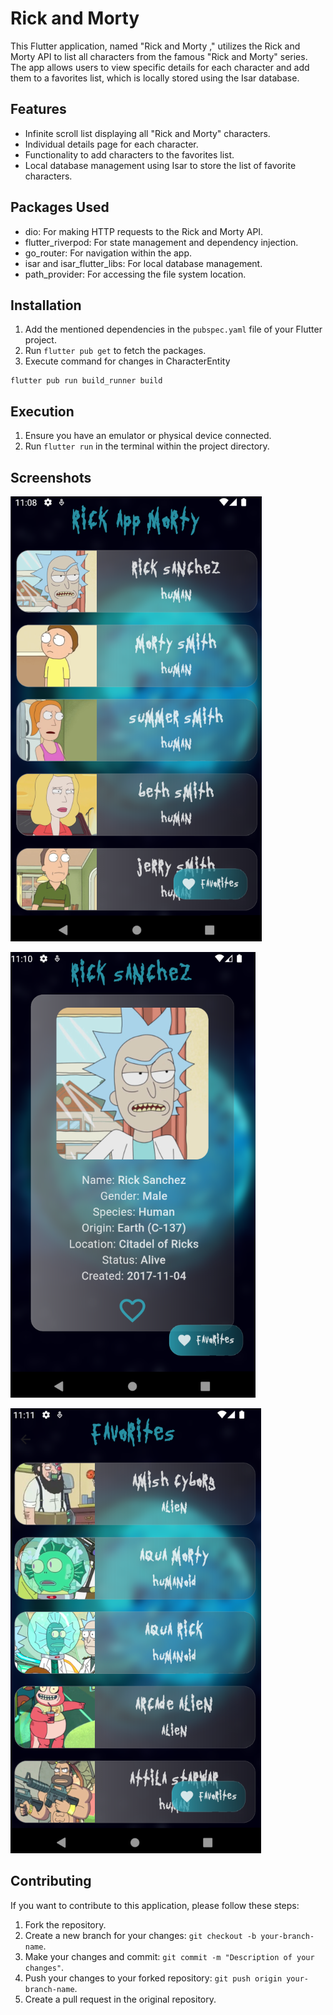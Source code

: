 # Rick and Morty 

This Flutter application, named "Rick and Morty ," utilizes the Rick and Morty API to list all characters from the famous "Rick and Morty" series. The app allows users to view specific details for each character and add them to a favorites list, which is locally stored using the Isar database.

## Features

- Infinite scroll list displaying all "Rick and Morty" characters.
- Individual details page for each character.
- Functionality to add characters to the favorites list.
- Local database management using Isar to store the list of favorite characters.

## Packages Used

- dio: For making HTTP requests to the Rick and Morty API.
- flutter_riverpod: For state management and dependency injection.
- go_router: For navigation within the app.
- isar and isar_flutter_libs: For local database management.
- path_provider: For accessing the file system location.

## Installation

1. Add the mentioned dependencies in the `pubspec.yaml` file of your Flutter project.
2. Run `flutter pub get` to fetch the packages.
3. Execute command for changes in CharacterEntity
```
flutter pub run build_runner build
```
## Execution

1. Ensure you have an emulator or physical device connected.
2. Run `flutter run` in the terminal within the project directory.


## Screenshots

![Character List](assets/images/screenshot_characters.png)

![Character Details](assets/images/screenshot_details.png)

![Favorites List](assets/images/screenshot_favorites.png)

## Contributing

If you want to contribute to this application, please follow these steps:

1. Fork the repository.
2. Create a new branch for your changes: `git checkout -b your-branch-name`.
3. Make your changes and commit: `git commit -m "Description of your changes"`.
4. Push your changes to your forked repository: `git push origin your-branch-name`.
5. Create a pull request in the original repository.